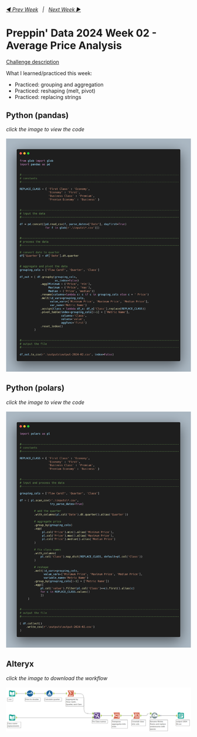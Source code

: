 <h6><a href="..\preppin-data-2024-01\README.md">◀  Prev Week</a>&nbsp;&nbsp;&nbsp;|&nbsp;&nbsp;&nbsp;<a href="..\preppin-data-2024-03\README.md">Next Week  ▶</a></h6>

# Preppin' Data 2024 Week 02 - Average Price Analysis

[Challenge description](https://preppindata.blogspot.com/2024/01/2024-week-2-average-price-analysis.html)

What I learned/practiced this week:
* Practiced: grouping and aggregation
* Practiced: reshaping (melt, pivot)
* Practiced: replacing strings

## Python (pandas)
<i>click the image to view the code</i><br>
<br>
<a href="preppin-data-2024-02.py">
<img src="img-python-code-2024-02.png?raw=true" alt="Python code (pandas)">
</a>

## Python (polars)
<i>click the image to view the code</i><br>
<br>
<a href="preppin-data-2024-02-polars.py">
<img src="img-python-code-2024-02-polars.png?raw=true" alt="Python code (polars)">
</a>

## Alteryx
<i>click the image to download the workflow</i><br>
<br>
<a href="preppin-data-2024-02.yxzp">
<img src="img-alteryx-2024-02.png?raw=true" alt="Alteryx workflow">
</a>